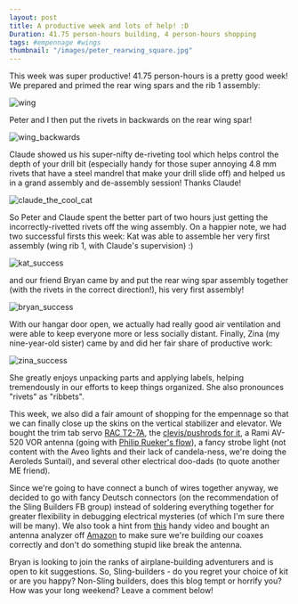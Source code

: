 ```yaml
---
layout: post
title: A productive week and lots of help! :D
Duration: 41.75 person-hours building, 4 person-hours shopping
tags: #empennage #wings
thumbnail: "/images/peter_rearwing_square.jpg"
---
```


This week was super productive! 41.75 person-hours is a pretty good week! We prepared and primed the rear wing spars and the rib 1 assembly:

![wing](/images/peter_rearwing.jpg)

Peter and I then put the rivets in backwards on the rear wing spar! 

![wing_backwards](/images/kat_rear_wing_spar.jpg)

Claude showed us his super-nifty de-riveting tool which helps control the depth of your drill bit (especially handy for those super annoying 4.8 mm rivets that have a steel mandrel that make your drill slide off) and helped us in a grand assembly and de-assembly session! Thanks Claude!

![claude_the_cool_cat](/images/claude.jpg)

So Peter and Claude spent the better part of two hours just getting the incorrectly-rivetted rivets off the wing assembly. On a happier note, we had two successful firsts this week: Kat was able to assemble her very first assembly (wing rib 1, with Claude's supervision) :)

![kat_success](/images/kat_ribs.jpg)

and our friend Bryan came by and put the rear wing spar assembly together (with the rivets in the correct direction!), his very first assembly!

![bryan_success](/images/group_pic.jpg)

With our hangar door open, we actually had really good air ventilation and were able to keep everyone more or less socially distant. Finally, Zina (my nine-year-old sister) came by and did her fair share of productive work:

![zina_success](/images/zina_plastic.jpg)

She greatly enjoys unpacking parts and applying labels, helping tremendously in our efforts to keep things organized. She also pronounces "rivets" as "ribbets".

This week, we also did a fair amount of shopping for the empennage so that we can finally close up the skins on the vertical stabilizer and elevator. We bought the trim tab servo [RAC T2-7A](https://www.aircraftspruce.com/catalog/elpages/ractrimservos2.php), the [clevis/pushrods for it](https://www.aircraftspruce.com/catalog/elpages/mactrimpos3.php), a Rami AV-520 VOR antenna (going with [Philip Rueker's flow](https://slingtsi.rueker.com/2019/05/18/vertical-stabilizer-navigation-antenna-skin-fitting/)), a fancy strobe light (not content with the Aveo lights and their lack of candela-ness, we're doing the Aeroleds Suntail), and several other electrical doo-dads (to quote another ME friend).

Since we're going to have connect a bunch of wires together anyway, we decided to go with fancy Deutsch connectors (on the recommendation of the Sling Builders FB group) instead of soldering everything together for greater flexibility in debugging electrical mysteries (of which I'm sure there will be many). We also took a hint from [this](https://www.youtube.com/watch?v=aBtYlL-OLoE) handy video and bought an antenna analyzer off [Amazon](https://smile.amazon.com/gp/product/B07Z5VY7B6/ref=ppx_yo_dt_b_asin_title_o06_s00?ie=UTF8&psc=1) to make sure we're building our coaxes correctly and don't do something stupid like break the antenna.

Bryan is looking to join the ranks of airplane-building adventurers and is open to kit suggestions. So, Sling-builders - do you regret your choice of kit or are you happy? Non-Sling builders, does this blog tempt or horrify you? How was your long weekend? Leave a comment below!

